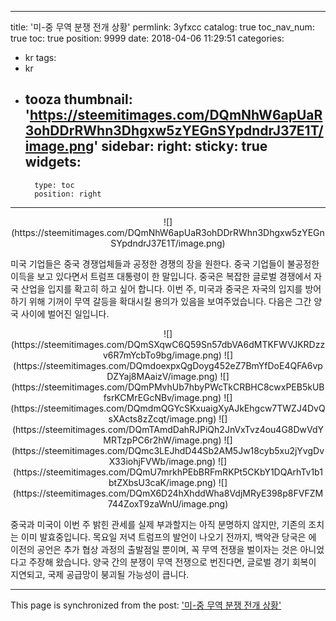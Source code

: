 
---
title: '미-중 무역 분쟁 전개 상황'
permlink: 3yfxcc
catalog: true
toc_nav_num: true
toc: true
position: 9999
date: 2018-04-06 11:29:51
categories:
- kr
tags:
- kr
- tooza
thumbnail: 'https://steemitimages.com/DQmNhW6apUaR3ohDDrRWhn3Dhgxw5zYEGnSYpdndrJ37E1T/image.png'
sidebar:
    right:
        sticky: true
widgets:
    -
        type: toc
        position: right
---


<center>
![](https://steemitimages.com/DQmNhW6apUaR3ohDDrRWhn3Dhgxw5zYEGnSYpdndrJ37E1T/image.png)
</center>

미국 기업들은 중국 경쟁업체들과 공정한 경쟁의 장을 원한다.  중국 기업들이 불공정한 이득을 보고 있다면서 트럼프 대통령이 한 말입니다.   중국은 복잡한 글로벌 경쟁에서 자국 산업을 입지를 확고히 하고 싶어 합니다.   이번 주, 미국과 중국은 자국의 입지를 방어하기 위해 기꺼이 무역 갈등을 확대시킬 용의가 있음을 보여주었습니다.  다음은 그간 양국 사이에 벌어진 일입니다. 

<center>
![](https://steemitimages.com/DQmSXqwC6Q59Sn57dbVA6dMTKFWVJKRDzzv6R7mYcbTo9bg/image.png)
![](https://steemitimages.com/DQmdoexpxQgDoyg452eZ7BmYfDoE4QFA6vpDZYaj8MAaizV/image.png)
![](https://steemitimages.com/DQmPMvhUb7hbyPWcTkCRBHC8cwxPEB5kUBfsrKCMrEGcNBv/image.png)
![](https://steemitimages.com/DQmdmQGYcSKxuaigXyAJkEhgcw7TWZJ4DvQsXActs8zZcqt/image.png)
![](https://steemitimages.com/DQmTAmdDahRJPiQh2JnVxTvz4ou4G8DwVdYMRTzpPC6r2hW/image.png)
![](https://steemitimages.com/DQmc3LEJhdD44Sb2AM5Jw18cyb5xu2jYvgDvX33iohjFVWb/image.png)
![](https://steemitimages.com/DQmU7mrkhPEbBRFmRKPt5CKbY1DQArhTv1b1btZXbsU3caK/image.png)
![](https://steemitimages.com/DQmX6D24hXhddWha8VdjMRyE398p8FVFZM744ZoxT9zaWnU/image.png)
</center>

중국과 미국이 이번 주 밝힌 관세를 실제 부과할지는 아직 분명하지 않지만, 기존의 조치는 이미 발효중입니다.  목요일 저녁 트럼프의 발언이 나오기 전까지, 백악관 당국은 에 이전의 공언은 추가 협상 과정의 출발점일 뿐이며, 꼭 무역 전쟁을 벌이자는 것은 아니었다고 주장해 왔습니다.  양국 간의 분쟁이 무역 전쟁으로 번진다면, 글로벌 경기 회복이 지연되고, 국제 공급망이 붕괴될 가능성이 큽니다.

- - -

This page is synchronized from the post: ['미-중 무역 분쟁 전개 상황'](https://steemit.com/@pius.pius/3yfxcc)
